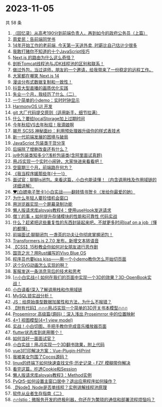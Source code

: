 # 2023-11-05

共 58 条

<!-- BEGIN JUEJIN -->
<!-- 最后更新时间 2023-11-05 10:18:42 +0800 -->
1. [（回忆录）从高考190分到前端负责人，再到如今的政府公务员（上篇）](https://juejin.cn/post/7296692047418523658)
1. [周爱民：告前端同学书](https://juejin.cn/post/7290751135903236137)
1. [14年开始工作的老前端, 今天第一天送外卖, 时薪比自己估计少很多](https://juejin.cn/post/7296317316207525899)
1. [我敢打赌你不知道的十个JavaScript技巧](https://juejin.cn/post/7296755101622878248)
1. [Next.js 的路由为什么这么奇怪？](https://juejin.cn/post/7296330137284788275)
1. [剖析Tomcat线程池与JDK线程池的区别和联系！](https://juejin.cn/post/7296658371213115433)
1. [做过外包，当过讲师，朋友的一个邀请，给我带来了一份稳定的远程工作。](https://juejin.cn/post/7296775261005774887)
1. [大家都在嘲笑 Next.js 14](https://juejin.cn/post/7297049953229766690)
1. [漫谈分布式数据复制和一致性！](https://juejin.cn/post/7297024168603942948)
1. [抖音大型直播的画质优化实践](https://juejin.cn/post/7296692742876413963)
1. [失业一个月，我经历了什么（二）](https://juejin.cn/post/7296845454367883316)
1. [一个简单的小demo：实时时钟显示](https://juejin.cn/post/7296340162506031140)
1. [HarmonyOS UI 开发](https://juejin.cn/post/7296330137284722739)
1. [git 大厂代码提交原则（适用新手，细节拉满）](https://juejin.cn/post/7296801242793033754)
1. [什么？要给localStorage加上过期时间](https://juejin.cn/post/7296414016326713355)
1. [今年秋招VS去年秋招！我滴娘啊](https://juejin.cn/post/7296513628332883980)
1. [揭开 SCSS 神秘面纱：利用预处理器升级你的样式表技术](https://juejin.cn/post/7296692047418507274)
1. [新一代前端发展的困境与破局](https://juejin.cn/post/7297043563392565287)
1. [JavaScript 包装类干货分享](https://juejin.cn/post/7297028358860455962)
1. [后端除了增删改查还有什么？](https://juejin.cn/post/7296830644113440803)
1. [js中包装类知多少?浅析包装类(含阿里面试真题)](https://juejin.cn/post/7296763284648525878)
1. [用JS实现一个实时小闹钟，大家快进来看看吧！](https://juejin.cn/post/7297141452340871219)
1. [空窗期三个月，前端路在何方？](https://juejin.cn/post/7297094079116279819)
1. [《我当程序媛那些年(十一)》](https://juejin.cn/post/7297044626099650569)
1. [面试官：聊聊js闭包。来看这篇，小白也能读懂！（内含调用栈及作用域链的详细讲解）](https://juejin.cn/post/7296830644113522723)
1. [❤[白嫖电子贺卡]小白实战——翻转情书贺卡（发给你最爱的她）](https://juejin.cn/post/7296468133908201481)
1. [为什么年轻人要珍惜机会窗口](https://juejin.cn/post/7296865632166805513)
1. [用浏览器实现一个屏幕录制功能](https://juejin.cn/post/7296756504912183311)
1. [懒人版请求库alovajs教程4：使用useHook发送请求](https://juejin.cn/post/7297061712338468890)
1. [僧丫的事 + 如何提升存储模块的性能和可靠性 代码实战](https://juejin.cn/post/7296468133908463625)
1. [什么？赶紧把这些重复性的东西封装起来吧，不就更多时间loaf on a job（懂的都懂）](https://juejin.cn/post/7296414016326238219)
1. [前端面试:聊聊闭包  一盏茶的功夫让你彻底掌握闭包！](https://juejin.cn/post/7297101248062144550)
1. [Transformers.js 2.7.0 发布，新增文本转语音](https://juejin.cn/post/7296754045863444495)
1. [【CSS】15秒教会你如何对女朋友进行恶作剧](https://juejin.cn/post/7297093747703283763)
1. [国货之光？用Rust编写的Vivo Blue OS](https://juejin.cn/post/7297135578394460211)
1. [程序员也要kiss kiss——用一个小demo教你怎么开始切页面](https://juejin.cn/post/7296801242793230362)
1. [这个SVG动画怎么实现的啊？](https://juejin.cn/post/7297130301289136163)
1. [客服发送一条消息背后的技术和思考](https://juejin.cn/post/7296324385622327350)
1. [[🔥小白实战🔥] 如何在我们的页面中实现一个3D的效果？3D-OpenBook实战！](https://juejin.cn/post/7296373915542224930)
1. [小白请看!深入了解调用栈和作用域链](https://juejin.cn/post/7297028358859735066)
1. [MySQL锁实战分析！](https://juejin.cn/post/7297141452340690995)
1. [JS：给原始类型数据加属性和方法，为什么不报错？](https://juejin.cn/post/7297094079116050443)
1. [【附有代码】🔥🔥🔥用JS实现一个简单的3D开关书本模型🔥🔥🔥](https://juejin.cn/post/7296754422749888512)
1. [Prosemirror 高级篇(源码)：深入浅出 Proseimrror 中的位置映射](https://juejin.cn/post/7296513628331982860)
1. [4+1 视图模型(4+1 view model)](https://juejin.cn/post/7296703158797582387)
1. [实战！小白切图，手把手教你完成音乐播放器页面](https://juejin.cn/post/7296442264447418420)
1. [flutter状态库到底用哪个！](https://juejin.cn/post/7296286286154776595)
1. [如何当好一面面试官？](https://juejin.cn/post/7296847748103012352)
1. [小白实战！用JS实现一个3D翻书效果，附上代码](https://juejin.cn/post/7296754689299234866)
1. [vue3打印解决方案：Vue-Plugin-HiPrint](https://juejin.cn/post/7297080018655412250)
1. [我被美女包围了Cocos源码？](https://juejin.cn/post/7296345202238717992)
1. [linux的终端下如何快速查找文件;历史记录 - FZF 模糊带你解决](https://juejin.cn/post/7296324385623277622)
1. [看完这篇，吃透Cookie和Session](https://juejin.cn/post/7296310713772671028)
1. [懒人版请求库alovajs教程3：Method实例](https://juejin.cn/post/7296672743617331250)
1. [PyQt5-如何设置主窗口居中？退出应用程序如何操作？](https://juejin.cn/post/7296754045863493647)
1. [【Node】Node是否单线程？实例讲解线程池原理](https://juejin.cn/post/7296317316207214603)
1. [软件从业者生存指南《二》](https://juejin.cn/post/7296345202238505000)
1. [🔥🔥Istio：微服务开发的终极利器，你还在为繁琐的通信和部署流程烦恼吗？](https://juejin.cn/post/7296335548770959399)
<!-- END JUEJIN -->